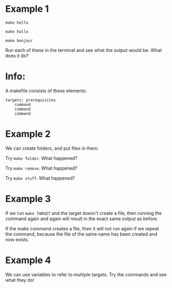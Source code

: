# Example 1
`make hello`

`make hallo`

`make bonjour`

Run each of these in the terminal and see what the output would be. What does it do?


# Info:
A makefile consists of these elements:
```
targets: prerequisites
    command
    command
    command
```


# Example 2

We can create folders, and put files in them.

Try `make folder`. What happened?

Try `make remove`. What happened?

Try `make stuff`. What happened?

# Example 3
If we run `make TARGET` and the target doesn't create a file, then running the command again
and again will result in the exact same output as before.

If the make command creates a file, then it will not run again if we repeat the command,
because the file of the same name has been created and now exists.

# Example 4
We can use variables to refer to multiple targets. 
Try the commands and see what they do!